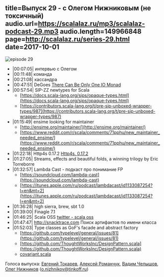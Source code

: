 title=Выпуск 29 - с Олегом Нижниковым (не токсичный)
audio.url=https://scalalaz.ru/mp3/scalalaz-podcast-29.mp3
audio.length=149966848
page=http://scalalaz.ru/series-29.html
date=2017-10-01
----
![episode 29](img/episode29.jpg)

*   |00:07:05| интервью с Олегом
*   |00:11:48| команда
*   |00:21:08| кассандра
*   |00:47:51| DeGoes [There Can Be Only One IO Monad](http://degoes.net/articles/only-one-io)
*   |00:57:54| SIP-ZZ newtypes for Scala
    *   [https://docs.scala-lang.org/sips/opaque-types.html](https://docs.scala-lang.org/sips/opaque-types.html)
    *   [https://contributors.scala-lang.org/t/pre-sip-unboxed-wrapper-types/987](https://contributors.scala-lang.org/t/pre-sip-unboxed-wrapper-types/987)
*   |01:15:49| ensime looking for maintainer
    *   [http://ensime.org/maintainer/](http://ensime.org/maintainer/)
    *   [https://www.reddit.com/r/scala/comments/71pphu/new_maintainer_needed_ensime/](https://www.reddit.com/r/scala/comments/71pphu/new_maintainer_needed_ensime/)
*   |01:22:18| Http4s 0.17.2 [Http4s. 0.17.2](https://twitter.com/http4s/status/900764666145779712)
*   |01:27:05| Streams, effects and beautiful folds, a winning trilogy by Eric Torreborre
*   |01:32:57| Lambda Cast - подкаст про понимание FP
    *   [https://soundcloud.com/lambda-cast](https://soundcloud.com/lambda-cast)
    *   [https://itunes.apple.com/ru/podcast/lambdacast/id1133087254?l=en&mt=2](https://itunes.apple.com/ru/podcast/lambdacast/id1133087254?l=en&mt=2)
*   |01:36:28| high sierra, brew, sbt 1.0
*   |01:39:00| Finagle 7.1
*   |01:46:25| Scala OSS [twitter - scala oss](https://twitter.com/oss_scala)
*   |01:47:47| <http://snacktrace.com> Поиск артифактов по имени класса
*   |01:52:03| Type classes as GoF's facade and abstract factory
    *   [https://github.com/typelevel/general/issues/81](https://github.com/typelevel/general/issues/81)
    *   [https://github.com/ThoughtWorksInc/DesignPattern.scala](https://github.com/ThoughtWorksInc/DesignPattern.scala)
    *   [covariant.scala](https://github.com/ThoughtWorksInc/DesignPattern.scala/blob/9f1a44c/designpattern/src/main/scala/com/thoughtworks/designpattern/covariant.scala)

Голоса выпуска: [Евгений Токарев](http://github.com/strobe), [Алексей Романчук](http://github.com/13h3r), [Вадим Челышов](http://github.com/dos65), [Олег Нижников](https://github.com/Odomontois) ([o.nizhnikov@tinkoff.ru](mailto:o.nizhnikov@tinkoff.ru))
